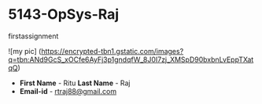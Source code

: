 # 5143-OpSys-Raj
firstassignment

 ![my pic] (https://encrypted-tbn1.gstatic.com/images?q=tbn:ANd9GcS_xOCfe6AyFj3p1gndqfW_8J0I7zj_XMSpD90bxbnLvEppTXatqQ)
- **First Name** - Ritu  **Last Name** - Raj
- **Email-id** - rtraj88@gmail.com
